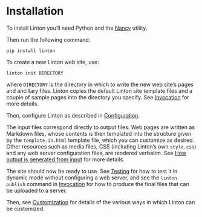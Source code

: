 # Installation

To install Linton you’ll need Python and the [Nancy](https://github.com/rrthomas/nancy) utility.

Then run the following command:

```
pip install linton
```

To create a new Linton web site, use:

```
linton init DIRECTORY
```

where `DIRECTORY` is the directory in which to write the new web site’s pages and ancillary files. Linton copies the default Linton site template files and a couple of sample pages into the directory you specify. See [Invocation](../Invocation/index.html) for more details.

Then, configure Linton as described in [Configuration](../Configuration/index.html).

The input files correspond directly to output files. Web pages are written as Markdown files, whose contents is then templated into the structure given by the `template.in.html` template file, which you can customize as desired. Other resources such as media files, CSS (including Linton’s own `style.css`)
and any web server configuration files, are rendered verbatim. See [How output is generated from input](<../How output is generated from input/index.html>) for more details.

The site should now be ready to use. See [Testing](../Testing/index.html) for how to test it in dynamic mode without configuring a web server, and see the `linton publish` command in [Invocation](../Invocation/index.html) for how to produce the final files that can be uploaded to a server.

Then, see [Customization](../Customization/index.html) for details of the various
ways in which Linton can be customized.
